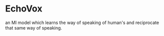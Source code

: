 # EchoVox
an Ml model which learns the way of speaking of human's and reciprocate that same way of speaking.
